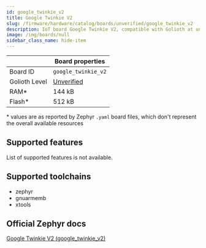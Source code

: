 ```yaml
---
id: google_twinkie_v2
title: Google Twinkie V2
slug: /firmware/hardware/catalog/boards/unverified/google_twinkie_v2
description: IoT board Google Twinkie V2, compatible with Golioth at unverified level.
image: /img/boards/null
sidebar_class_name: hide-item
---
```


[//]: # (This is an auto-generated file, do not edit! Changes to it will be lost upon re-generation)



|                | Board properties     |
| -------------  | -------------------- |
| Board ID       | `google_twinkie_v2` |
| Golioth Level  | [Unverified](/firmware/hardware#unverified-boards) |
| RAM*           | 144 kB |
| Flash*         | 512 kB |

\* values are as reported by Zephyr `.yaml` board files, which don't represent the overall available resources



## Supported features

List of supported features is not available.

## Supported toolchains

* zephyr
* gnuarmemb
* xtools

## Official Zephyr docs

[Google Twinkie V2 (google_twinkie_v2)](https://docs.zephyrproject.org/latest/boards/google/twinkie_v2/doc/index.html)
